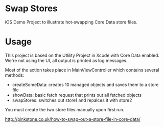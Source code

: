 Swap Stores
===========

iOS Demo Project to illustrate hot-swapping Core Data store files.


Usage
=====

This project is based on the Utlility Project in Xcode with Core Data enabled. We're not using the UI, all output is printed as log messages.

Most of the action takes place in MainViewController which contains several methods:

* createSomeData: creates 10 managed objects and saves them to a store file
* showData: basic fetch request that prints out all fetched objects
* swapStores: switches out store1 and repalces it with store2

You must create the two store files manually upon first run.

http://pinkstone.co.uk/how-to-swap-out-a-store-file-in-core-data/
